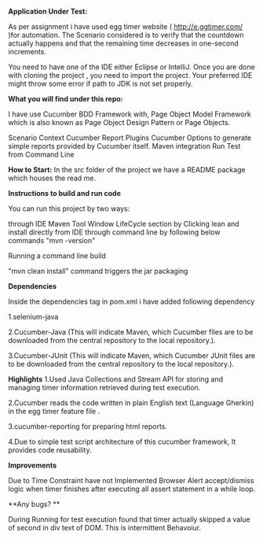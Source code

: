 
**Application Under Test:**

As per assignment i have used  egg timer website ( http://e.ggtimer.com/ )for automation.
The Scenario considered is to verify that the countdown actually happens and that the remaining time decreases in one-second increments.

You need to have one of the IDE either Eclipse or IntelliJ. Once you are done with cloning the project , you need to import the project.
Your preferred IDE might throw some error if path to JDK is not set properly.   

**What you will find under this repo:**

I have use Cucumber BDD Framework with, Page Object Model Framework which is also known as Page Object Design Pattern or Page Objects.

Scenario Context
Cucumber Report Plugins
Cucumber Options to generate simple reports provided by Cucumber itself.
Maven integration
Run Test from Command Line

**How to Start:**
 In the src folder of the project we have a README package which houses the read me.
 

 **Instructions to build and run code**
 
 You can run this project by two ways:
  
 through IDE Maven Tool Window LifeCycle section by Clicking lean and install directly from IDE
 through command line by following below commands
 "mvn -version"
 
 Running a command line build
  
 "mvn clean install" command triggers the jar packaging
 

 **Dependencies**
 
 Inside the dependencies tag in pom.xml i have added following dependency
 
 1.selenium-java
 
 2.Cucumber-Java (This will indicate Maven, which Cucumber files are to be downloaded from the central repository to the local repository.).
 
 3.Cucumber-JUnit (This will indicate Maven, which Cucumber JUnit files are to be downloaded from the central repository to the local repository.).
 
 **Highlights**
 1.Used Java Collections and Stream API for storing and managing timer information retrieved during test execution.
 
 2.Cucumber reads the code written in plain English text (Language Gherkin) in the egg timer feature file .
 
 3.cucumber-reporting for preparing html reports.
 
 4.Due to simple test script architecture of this cucumber framework, It provides code reusability.
 
**Improvements**

Due to Time Constraint have not Implemented Browser Alert accept/dismiss logic when timer finishes after executing all assert statement in a while loop.
 
**Any bugs? **

During Running for test execution found that timer actually skipped a value of second in div text of DOM.
This is intermittent Behavoiur. 
